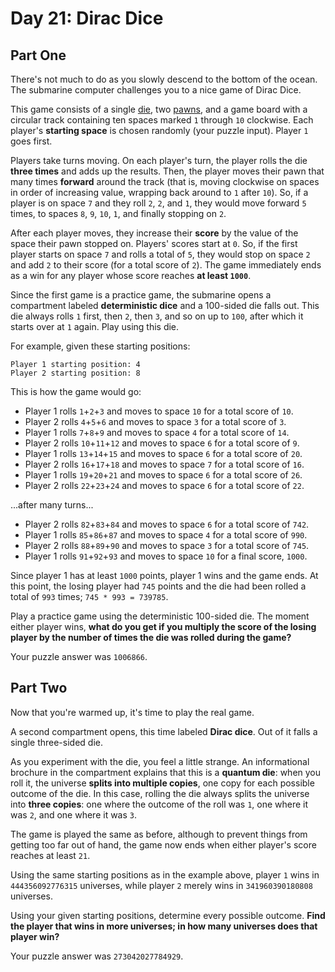# Day 21: Dirac Dice
## Part One
There's not much to do as you slowly descend to the bottom of the ocean. The submarine computer challenges you to a nice game of Dirac Dice.

This game consists of a single [die](https://en.wikipedia.org/wiki/Dice), two [pawns](https://en.wikipedia.org/wiki/Glossary_of_board_games#piece), and a game board with a circular track containing ten spaces marked `1` through `10` clockwise. Each player's **starting space** is chosen randomly (your puzzle input). Player `1` goes first.

Players take turns moving. On each player's turn, the player rolls the die **three times** and adds up the results. Then, the player moves their pawn that many times **forward** around the track (that is, moving clockwise on spaces in order of increasing value, wrapping back around to `1` after `10`). So, if a player is on space `7` and they roll `2`, `2`, and `1`, they would move forward `5` times, to spaces `8`, `9`, `10`, `1`, and finally stopping on `2`.

After each player moves, they increase their **score** by the value of the space their pawn stopped on. Players' scores start at `0`. So, if the first player starts on space `7` and rolls a total of `5`, they would stop on space `2` and add `2` to their score (for a total score of `2`). The game immediately ends as a win for any player whose score reaches **at least `1000`**.

Since the first game is a practice game, the submarine opens a compartment labeled **deterministic dice** and a 100-sided die falls out. This die always rolls `1` first, then `2`, then `3`, and so on up to `100`, after which it starts over at `1` again. Play using this die.

For example, given these starting positions:
```
Player 1 starting position: 4
Player 2 starting position: 8
```
This is how the game would go:

* Player 1 rolls `1`+`2`+`3` and moves to space ``10`` for a total score of `10`.
* Player 2 rolls `4`+`5`+`6` and moves to space ``3`` for a total score of `3`.
* Player 1 rolls `7`+`8`+`9` and moves to space ``4`` for a total score of ``14``.
* Player 2 rolls ``10``+``11``+``12`` and moves to space ``6`` for a total score of ``9``.
* Player 1 rolls ``13``+``14``+``15`` and moves to space ``6`` for a total score of ``20``.
* Player 2 rolls ``16``+``17``+``18`` and moves to space ``7`` for a total score of ``16``.
* Player 1 rolls ``19``+``20``+``21`` and moves to space ``6`` for a total score of ``26``.
* Player 2 rolls ``22``+``23``+``24`` and moves to space ``6`` for a total score of ``22``.

...after many turns...

* Player 2 rolls ``82``+``83``+``84`` and moves to space ``6`` for a total score of ``742``.
* Player 1 rolls ``85``+``86``+``87`` and moves to space ``4`` for a total score of ``990``.
* Player 2 rolls ``88``+``89``+``90`` and moves to space ``3`` for a total score of ``745``.
* Player 1 rolls ``91``+``92``+``93`` and moves to space ``10`` for a final score, ``1000``.

Since player 1 has at least `1000` points, player 1 wins and the game ends. At this point, the losing player had `745` points and the die had been rolled a total of `993` times; `745 * 993 = 739785`.

Play a practice game using the deterministic 100-sided die. The moment either player wins, **what do you get if you multiply the score of the losing player by the number of times the die was rolled during the game?**

Your puzzle answer was `1006866`.

## Part Two
Now that you're warmed up, it's time to play the real game.

A second compartment opens, this time labeled **Dirac dice**. Out of it falls a single three-sided die.

As you experiment with the die, you feel a little strange. An informational brochure in the compartment explains that this is a **quantum die**: when you roll it, the universe **splits into multiple copies**, one copy for each possible outcome of the die. In this case, rolling the die always splits the universe into **three copies**: one where the outcome of the roll was `1`, one where it was `2`, and one where it was `3`.

The game is played the same as before, although to prevent things from getting too far out of hand, the game now ends when either player's score reaches at least `21`.

Using the same starting positions as in the example above, player `1` wins in `444356092776315` universes, while player `2` merely wins in `341960390180808` universes.

Using your given starting positions, determine every possible outcome. **Find the player that wins in more universes; in how many universes does that player win?**

Your puzzle answer was `273042027784929`.

